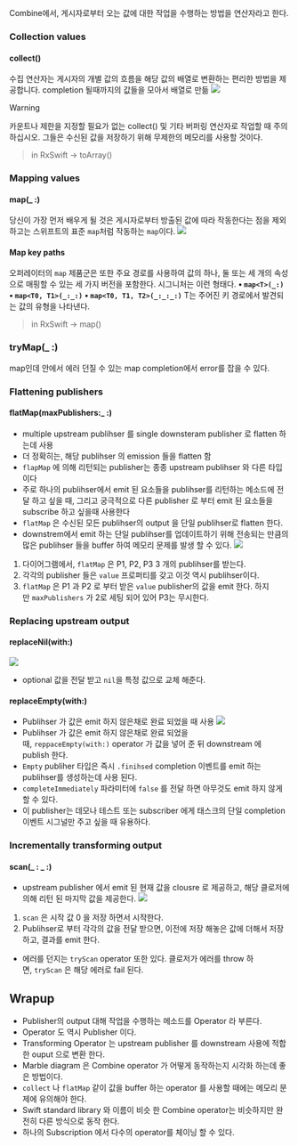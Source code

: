 Combine에서, 게시자로부터 오는 값에 대한 작업을 수행하는 방법을 연산자라고 한다.

### Collection values

#### collect()
수집 연산자는 게시자의 개별 값의 흐름을 해당 값의 배열로 변환하는 편리한 방법을 제공합니다.
completion 될때까지의 값들을 모아서 배열로 만듦
![](Pasted%20image%2020240717113641.png)

> [!warning]
> 카운트나 제한을 지정할 필요가 없는 collect() 및 기타 버퍼링 연산자로 작업할 때 주의하십시오. 그들은 수신된 값을 저장하기 위해 무제한의 메모리를 사용할 것이다.

> in RxSwift -> toArray()

### Mapping values
#### map(_ :)
당신이 가장 먼저 배우게 될 것은 게시자로부터 방출된 값에 따라 작동한다는 점을 제외하고는 스위프트의 표준 `map`처럼 작동하는 `map`이다.
![](Pasted%20image%2020240717113647.png)
#### Map key paths
오퍼레이터의 `map` 제품군은 또한 주요 경로를 사용하여 값의 하나, 둘 또는 세 개의 속성으로 매핑할 수 있는 세 가지 버전을 포함한다. 시그니처는 이런 형태다.
**• `map<T>(_:)`**
**• `map<T0, T1>(_:_:)`**
**• `map<T0, T1, T2>(_:_:_:)`**
T는 주어진 키 경로에서 발견되는 값의 유형을 나타낸다.

> in RxSwift -> map()

### tryMap(_ :)
map인데 안에서 에러 던질 수 있는 map completion에서 error를 잡을 수 있다.

### Flattening publishers
#### flatMap(maxPublishers:_ :)
- multiple upstream publihser 를 single downsteram publisher 로 flatten 하는데 사용
- 더 정확히는, 해당 publihser 의 emission 들을 flatten 함
- `flapMap` 에 의해 리턴되는 publisher는 종종 upstream publihser 와 다른 타입이다
- 주로 하나의 publihser에서 emit 된 요소들을 publihser를 리턴하는 메소드에 전달 하고 싶을 때, 그리고 궁극적으로 다른 publisher 로 부터 emit 된 요소들을 subscribe 하고 싶을때 사용한다
- `flatMap` 은 수신된 모든 publihser의 output 을 단일 publihser로 flatten 한다.
- downstrem에서 emit 하는 단일 publihser를 업데이트하기 위해 전송되는 만큼의 많은 publihser 들을 buffer 하여 메모리 문제를 발생 할 수 있다.
![](Pasted%20image%2020240717212916.png)
1. 다이어그램에서, `flatMap` 은 P1, P2, P3 3 개의 publihser를 받는다.
2. 각각의 publisher 들은 `value` 프로퍼티를 갖고 이것 역시 publihser이다.
3. `flatMap` 은 P1 과 P2 로 부터 받은 `value` publisher의 값을 emit 한다. 하지만 `maxPublishers` 가 2로 세팅 되어 있어 P3는 무시한다.
### Replacing upstream output
#### replaceNil(with:)
![](Pasted%20image%2020240717213343.png)
- optional 값을 전달 받고 `nil`을 특정 값으로 교체 해준다.
#### replaceEmpty(with:)
- Publihser 가 값은 emit 하지 않은채로 완료 되었을 때 사용
![](Pasted%20image%2020240717213511.png)
- Publihser 가 값은 emit 하지 않은채로 완료 되었을 때, `reppaceEmpty(with:)` operator 가 값을 넣어 준 뒤 downstream 에 publish 한다.
- `Empty` publiher 타입은 즉시 `.finihsed` completion 이벤트를 emit 하는 publihser를 생성하는데 사용 된다.
- `completeImmediately` 파라미터에 `false` 를 전달 하면 아무것도 emit 하지 않게 할 수 있다.
- 이 publisher는 데모나 테스트 또는 subscriber 에게 태스크의 단일 completion 이벤트 시그널만 주고 싶을 때 유용하다.
### Incrementally transforming output
#### scan(_ : _ :)
- upstream publisher 에서 emit 된 현재 값을 clousre 로 제공하고, 해당 클로저에 의해 리턴 된 마지막 값을 제공한다.
![](Pasted%20image%2020240717214149.png)
1. `scan` 은 시작 값 0 을 저장 하면서 시작한다.
2. Publihser로 부터 각각의 값을 전달 받으면, 이전에 저장 해놓은 값에 더해서 저장하고, 결과를 emit 한다.

- 에러를 던지는 `tryScan` operator 또한 있다. 클로저가 에러를 throw 하면, `tryScan` 은 해당 에러로 fail 된다.

## Wrapup
- Publisher의 output 대해 작업을 수행하는 메소드를 Operator 라 부른다.
- Operator 도 역시 Publisher 이다.
- Transforming Operator 는 upstream publisher 를 downstream 사용에 적합한 ouput 으로 변환 한다.
- Marble diagram 은 Combine operator 가 어떻게 동작하는지 시각화 하는데 좋은 방법이다.
- `collect` 나 `flatMap` 같이 값을 buffer 하는 operator 를 사용할 때에는 메모리 문제에 유의해야 한다.
- Swift standard library 와 이름이 비슷 한 Combine operator는 비슷하지만 완전히 다른 방식으로 동작 한다.
- 하나의 Subscription 에서 다수의 operator를 체이닝 할 수 있다.